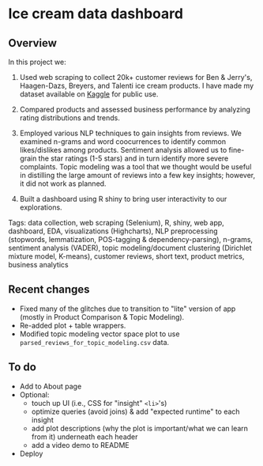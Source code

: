 # Ice cream data dashboard

## Overview
In this project we: 

1. Used web scraping to collect 20k+ customer reviews for Ben & Jerry's, Haagen-Dazs, Breyers, and Talenti ice cream products. I have made my dataset available on [Kaggle](https://www.kaggle.com/tysonpo/ice-cream-dataset) for public use.

2. Compared products and assessed business performance by analyzing rating distributions and trends.

3. Employed various NLP techniques to gain insights from reviews. We examined n-grams and word coocurrences to identify common likes/dislikes among products. Sentiment analysis allowed us to fine-grain the star ratings (1-5 stars) and in turn identify more severe complaints. Topic modeling was a tool that we thought would be useful in distilling the large amount of reviews into a few key insights; however, it did not work as planned.  

4. Built a dashboard using R shiny to bring user interactivity to our explorations.

Tags: data collection, web scraping (Selenium), R, shiny, web app, dashboard, EDA, visualizations (Highcharts), NLP preprocessing (stopwords, lemmatization, POS-tagging & dependency-parsing), n-grams, sentiment analysis (VADER), topic modeling/document clustering (Dirichlet mixture model, K-means), customer reviews, short text, product metrics, business analytics

## Recent changes
- Fixed many of the glitches due to transition to "lite" version of app (mostly in Product Comparison & Topic Modeling). 
- Re-added plot + table wrappers.
- Modified topic modeling vector space plot to use `parsed_reviews_for_topic_modeling.csv` data.

## To do
- Add to About page
- Optional:
   - touch up UI (i.e., CSS for "insight" `<li>`'s)
   - optimize queries (avoid joins) & add "expected runtime" to each insight
   - add plot descriptions (why the plot is important/what we can learn from it) underneath each header
   - add a video demo to README
- Deploy